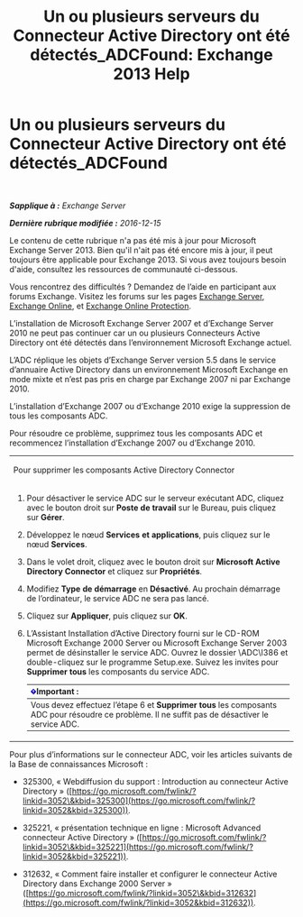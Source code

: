 ﻿---
title: 'Un ou plusieurs serveurs du Connecteur Active Directory ont été détectés_ADCFound: Exchange 2013 Help'
TOCTitle: Un ou plusieurs serveurs du Connecteur Active Directory ont été détectés_ADCFound
ms:assetid: a874f51f-09a2-4a76-9695-d61fb1ee6c1c
ms:mtpsurl: https://technet.microsoft.com/fr-fr/library/ms.exch.setupreadiness.adcfound(v=EXCHG.150)
ms:contentKeyID: 50478968
ms.date: 05/23/2018
mtps_version: v=EXCHG.150
ms.translationtype: MT
---

# Un ou plusieurs serveurs du Connecteur Active Directory ont été détectés\_ADCFound

 

_**Sapplique à :** Exchange Server_

_**Dernière rubrique modifiée :** 2016-12-15_

Le contenu de cette rubrique n'a pas été mis à jour pour Microsoft Exchange Server 2013. Bien qu'il n'ait pas été encore mis à jour, il peut toujours être applicable pour Exchange 2013. Si vous avez toujours besoin d'aide, consultez les ressources de communauté ci-dessous.

Vous rencontrez des difficultés ? Demandez de l’aide en participant aux forums Exchange. Visitez les forums sur les pages [Exchange Server](https://go.microsoft.com/fwlink/p/?linkid=60612), [Exchange Online](https://go.microsoft.com/fwlink/p/?linkid=267542), et [Exchange Online Protection](https://go.microsoft.com/fwlink/p/?linkid=285351).

L’installation de Microsoft Exchange Server 2007 et d’Exchange Server 2010 ne peut pas continuer car un ou plusieurs Connecteurs Active Directory ont été détectés dans l’environnement Microsoft Exchange actuel.

L’ADC réplique les objets d’Exchange Server version 5.5 dans le service d’annuaire Active Directory dans un environnement Microsoft Exchange en mode mixte et n’est pas pris en charge par Exchange 2007 ni par Exchange 2010.

L’installation d’Exchange 2007 ou d’Exchange 2010 exige la suppression de tous les composants ADC.

Pour résoudre ce problème, supprimez tous les composants ADC et recommencez l’installation d’Exchange 2007 ou d’Exchange 2010.


<table>
<colgroup>
<col style="width: 100%" />
</colgroup>
<tbody>
<tr class="odd">
<td><p>Pour supprimer les composants Active Directory Connector</p></td>
</tr>
<tr class="even">
<td><ol>
<li><p>Pour désactiver le service ADC sur le serveur exécutant ADC, cliquez avec le bouton droit sur <strong>Poste de travail</strong> sur le Bureau, puis cliquez sur <strong>Gérer</strong>.</p></li>
<li><p>Développez le nœud <strong>Services et applications</strong>, puis cliquez sur le nœud <strong>Services</strong>.</p></li>
<li><p>Dans le volet droit, cliquez avec le bouton droit sur <strong>Microsoft Active Directory Connector</strong> et cliquez sur <strong>Propriétés</strong>.</p></li>
<li><p>Modifiez <strong>Type de démarrage</strong> en <strong>Désactivé</strong>. Au prochain démarrage de l’ordinateur, le service ADC ne sera pas lancé.</p></li>
<li><p>Cliquez sur <strong>Appliquer</strong>, puis cliquez sur <strong>OK</strong>.</p></li>
<li><p>L’Assistant Installation d’Active Directory fourni sur le CD-ROM Microsoft Exchange 2000 Server ou Microsoft Exchange Server 2003 permet de désinstaller le service ADC. Ouvrez le dossier \ADC\I386 et double-cliquez sur le programme Setup.exe. Suivez les invites pour <strong>Supprimer tous</strong> les composants du service ADC.</p>
<table>
<thead>
<tr class="header">
<th><img src="images/JJ159813.important(EXCHG.150).gif" title="Important" alt="Important" />Important :</th>
</tr>
</thead>
<tbody>
<tr class="odd">
<td>Vous devez effectuez l’étape 6 et <strong>Supprimer tous</strong> les composants ADC pour résoudre ce problème. Il ne suffit pas de désactiver le service ADC.</td>
</tr>
</tbody>
</table>

</li>
</ol></td>
</tr>
</tbody>
</table>


Pour plus d’informations sur le connecteur ADC, voir les articles suivants de la Base de connaissances Microsoft :

  - 325300, « Webdiffusion du support : Introduction au connecteur Active Directory » ([https://go.microsoft.com/fwlink/?linkid=3052\&kbid=325300](https://go.microsoft.com/fwlink/?linkid=3052&kbid=325300)).

  - 325221, « présentation technique en ligne : Microsoft Advanced connecteur Active Directory » ([https://go.microsoft.com/fwlink/?linkid=3052\&kbid=325221](https://go.microsoft.com/fwlink/?linkid=3052&kbid=325221)).

  - 312632, « Comment faire installer et configurer le connecteur Active Directory dans Exchange 2000 Server » ([https://go.microsoft.com/fwlink/?linkid=3052\&kbid=312632](https://go.microsoft.com/fwlink/?linkid=3052&kbid=312632)).

